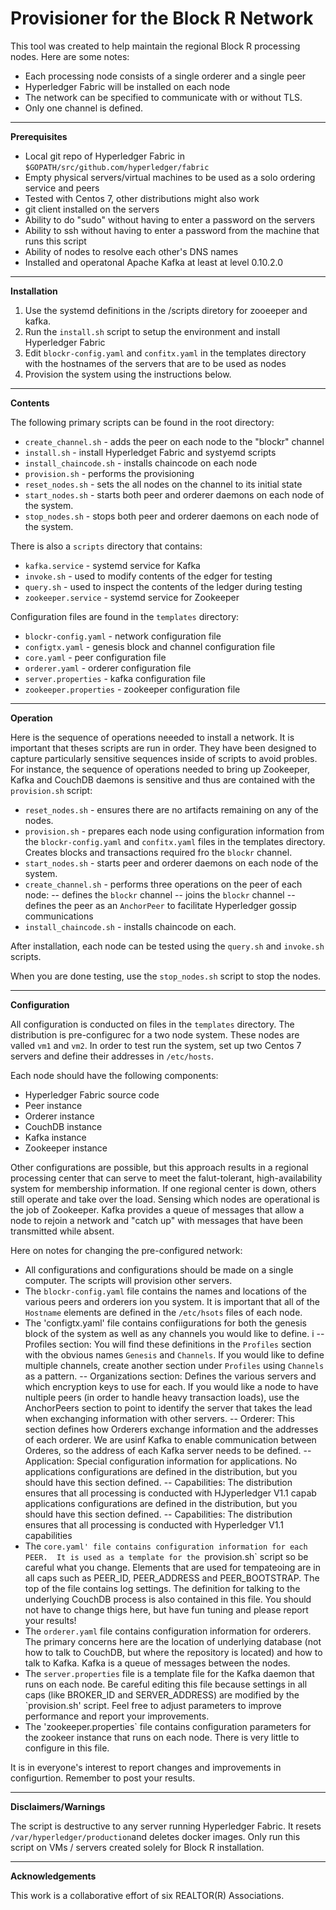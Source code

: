 # Provisioner for the Block R Network  

This tool was created to help maintain the regional Block R processing nodes.  Here are some notes:

- Each processing node consists of a single orderer and a single peer
- Hyperledger Fabric will be installed on each node
- The network can be specified to communicate with or without TLS.   
- Only one channel is defined. 

---

**Prerequisites**

- Local git repo of Hyperledger Fabric in `$GOPATH/src/github.com/hyperledger/fabric`
- Empty physical servers/virtual machines to be used as a solo ordering service and peers
- Tested with Centos 7, other distributions might also work
- git client installed on the servers
- Ability to do "sudo" without having to enter a password on the servers
- Ability to ssh without having to enter a password from the machine that runs this script
- Ability of nodes to resolve each other's DNS names
- Installed and operatonal Apache Kafka at least at level 0.10.2.0 

---

**Installation**

1. Use the systemd definitions in the /scripts diretory for zooeeper and kafka.
2. Run the `install.sh` script to setup the environment and install Hyperledger Fabric
3. Edit `blockr-config.yaml` and `confitx.yaml` in the templates directory with the hostnames of the servers that are to be used as nodes 
4. Provision the system using the instructions below. 

---

**Contents**

The following primary scripts can be found in the root directory:

- `create_channel.sh` - adds the peer on each node to the "blockr" channel  
- `install.sh` - install Hyperledget Fabric and systyemd scripts 
- `install_chaincode.sh` - installs chaincode on each node 
- `provision.sh` - performs the provisioning 
- `reset_nodes.sh` - sets the all nodes on the channel to its initial state 
- `start_nodes.sh` - starts both peer and orderer daemons on each node of the system. 
- `stop_nodes.sh` - stops both peer and orderer daemons on each node of the system. 

There is also a `scripts` directory that contains:

- `kafka.service` - systemd service for Kafka
- `invoke.sh` - used to modify contents of the edger for testing
- `query.sh` - used to inspect the contents of the ledger during testing
- `zookeeper.service` - systemd service for Zookeeper 

Configuration files are found in the `templates` directory:

- `blockr-config.yaml` - network configuration file
- `configtx.yaml` - genesis block and channel configuration file
- `core.yaml` - peer configuration file
- `orderer.yaml` - orderer configuration file
- `server.properties` - kafka configuration file
- `zookeeper.properties` - zookeeper configuration file

---

**Operation**

Here is the sequence of operations neeeded to install a network.  It is important that theses scripts are run in order.  They have been designed to capture particularly sensitive sequences inside of scripts to avoid probles.  For instance, the sequence of operations needed to bring up Zookeeper, Kafka and CouchDB daemons is sensitive and thus are contained with the `provision.sh` script: 

- `reset_nodes.sh` - ensures there are no artifacts remaining on any of the nodes.
- `provision.sh` - prepares each node using configuration information from the `blockr-config.yaml` and `confitx.yaml` files in the templates directory.  Creates blocks and transactions required fro the `blockr` channel.    
- `start_nodes.sh` - starts peer and orderer daemons on each node of the system. 
- `create_channel.sh` - performs three operations on the peer of each node:
-- defines the `blockr` channel 
-- joins the `blockr` channel 
-- defines the peer as an `AnchorPeer` to facilitate Hyperledger gossip communications 
- `install_chaincode.sh` - installs chaincode on each.

After installation, each node can be tested using the `query.sh` and `invoke.sh` scripts.

When you are done testing, use the `stop_nodes.sh` script to stop the nodes.  

---

**Configuration**

All configuration is conducted on files in the `templates` directory.  The distribution is pre-configurec for a two node system.  These nodes are valled `vm1` and `vm2`.  In order to test run the system, set up two Centos 7 servers and define their addresses in `/etc/hosts`.  

Each node should have the following components:

- Hyperledger Fabric source code
- Peer instance
- Orderer instance
- CouchDB instance
- Kafka instance
- Zookeeper instance   

Other configurations are possible, but this approach results in a regional processing center that can serve to meet the falut-tolerant, high-availability system for membership information.  If one regional center is down, others still operate and take over the load.  Sensing which nodes are operational is the job of Zookeeper.  Kafka provides a queue of messages that allow a node to rejoin a network and "catch up" with messages that have been transmitted while absent.

Here on notes for changing the pre-configured network:

- All configurations and configurations should be made on a single computer.  The scripts will provision other servers.
- The `blockr-config.yaml` file contains the names and locations of the various peers and orderers ion you system.  It is important that all of the `Hostname` elements are defined in the `/etc/hsots` files of each node.
- The 'configtx.yaml' file contains confiigurations for both the genesis block of the system as well as any channels you would like to define.  i
-- Profiles section: You will find these definitions in the `Profiles` section with the obvious names `Genesis` and `Channels`.  If you would like to define multiple channels, create another section under `Profiles` using `Channels` as a pattern.
-- Organizations section: Defines the various servers and which encryption keys to use for each.  If you would like a node to have nultiple peers (in order to handle heavy transaction loads), use the AnchorPeers section to point to identify the server that takes the lead when exchanging information with other servers.
-- Orderer:  This section defines how Orderers exchange information and the addresses of each orderer.  We are usinf Kafka to enable communication between Orderes, so the address of each Kafka server needs to be defined.
-- Application: Special configuration information for applications.  No applications configurations are defined in the distribution, but you should have this section defined.
-- Capabilities: The distribution ensures that all processing is conducted with HJyperledger V1.1 capab applications configurations are defined in the distribution, but you should have this section defined.
-- Capabilities: The distribution ensures that all processing is conducted with Hyperledger V1.1 capabilities 
- The `core.yaml' file contains configuration information for each PEER.  It is used as a template for the `provision.sh` script so be careful what you change.  Elements that are used for tempateoing are in all caps such as PEER_ID, PEER_ADDRESS and PEER_BOOTSTRAP.  The top of the file contains log settings. The definition for talking to the underlying CouchDB process is also contained in this file.  You should not have to change thigs here, but have fun tuning and please report your results!
- The `orderer.yaml` file contains configuration information for orderers.  The primary concerns here are the location of underlying database (not how to talk to CouchDB, but where the repository is located) and how to talk to Kafka.  Kafka is a queue of messages between the nodes.
- The `server.properties` file  is a template file for the Kafka daemon that runs on each node.  Be careful editing this file because settings in all caps (like BROKER_ID and SERVER_ADDRESS) are modified by the `provision.sh' script.  Feel free to adjust parameters to improve performance and report your improvements.
- The 'zookeeper.properties` file contains configuration parameters for the zookeer instance that runs on each node.  There is very little to configure in this file. 

It is in everyone's interest to report changes and improvements in configurtion.  Remember to post your results.

---

**Disclaimers/Warnings**

The script is destructive to any server running Hyperledger Fabric.  It resets `/var/hyperledger/production`and deletes docker images.  Only run this script on VMs / servers created solely for Block R installation.

---

**Acknowledgements**

This work is a collaborative effort of six REALTOR(R) Associations.


